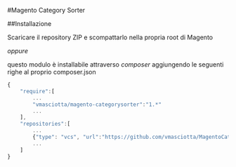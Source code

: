 #Magento Category Sorter

##Installazione

Scaricare il repository ZIP e scompattarlo nella propria root di Magento

*oppure*

questo modulo è installabile attraverso *composer* aggiungendo le seguenti righe al 
proprio composer.json

```js
{
    "require":[
        ...
        "vmasciotta/magento-categorysorter":"1.*"
        ...
    ],
    "repositories":[
        ...
        {"type": "vcs", "url":"https://github.com/vmasciotta/MagentoCategorySorter.git"}
        ...
    ]
}
```
